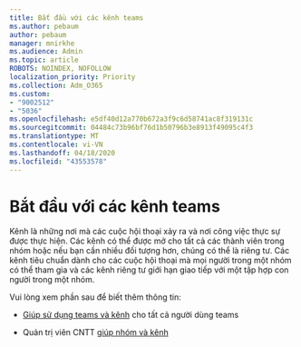 ```yaml
---
title: Bắt đầu với các kênh teams
ms.author: pebaum
author: pebaum
manager: mnirkhe
ms.audience: Admin
ms.topic: article
ROBOTS: NOINDEX, NOFOLLOW
localization_priority: Priority
ms.collection: Adm_O365
ms.custom:
- "9002512"
- "5036"
ms.openlocfilehash: e5df40d12a770b672a3f9c6d58741ac8f319131c
ms.sourcegitcommit: 04484c73b96bf76d1b50796b3e8913f49095c4f3
ms.translationtype: MT
ms.contentlocale: vi-VN
ms.lasthandoff: 04/18/2020
ms.locfileid: "43553578"
---
```

# <a name="get-started-with-teams-channels"></a>Bắt đầu với các kênh teams

Kênh là những nơi mà các cuộc hội thoại xảy ra và nơi công việc thực sự được thực hiện. Các kênh có thể được mở cho tất cả các thành viên trong nhóm hoặc nếu bạn cần nhiều đối tượng hơn, chúng có thể là riêng tư. Các kênh tiêu chuẩn dành cho các cuộc hội thoại mà mọi người trong một nhóm có thể tham gia và các kênh riêng tư giới hạn giao tiếp với một tập hợp con người trong một nhóm.

Vui lòng xem phần sau để biết thêm thông tin:

- [Giúp sử dụng teams và kênh](https://support.office.com/article/teams-and-channels-df38ae23-8f85-46d3-b071-cb11b9de5499) cho tất cả người dùng teams

- Quản trị viên CNTT [giúp nhóm và kênh](https://docs.microsoft.com/microsoftteams/teams-channels-overview) 
